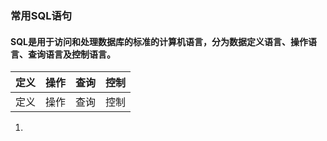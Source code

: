 ### 常用SQL语句 

#### SQL是用于访问和处理数据库的标准的计算机语言，分为数据定义语言、操作语言、查询语言及控制语言。

| 定义 | 操作 | 查询 | 控制 | 
| :---: | :---: | :---: | :---: | 
| 定义 | 操作 | 查询 | 控制 | 

1. 
